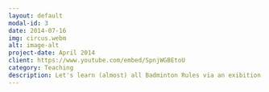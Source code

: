 ```yaml
---
layout: default
modal-id: 3
date: 2014-07-16
img: circus.webm
alt: image-alt
project-date: April 2014
client: https://www.youtube.com/embed/SpnjWGBEtoU
category: Teaching
description: Let's learn (almost) all Badminton Rules via an exibition match.
---
```

